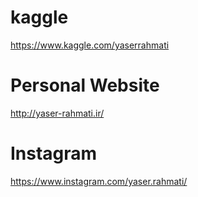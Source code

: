 # kaggle
https://www.kaggle.com/yaserrahmati

# Personal Website
http://yaser-rahmati.ir/

# Instagram
https://www.instagram.com/yaser.rahmati/
